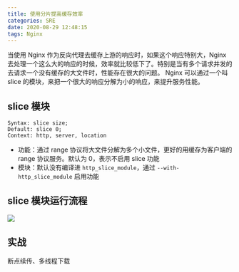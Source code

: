 ```yaml
---
title: 使用分片提高缓存效率
categories: SRE
date: 2020-08-29 12:48:15
tags: Nginx
---
```


当使用 Nginx 作为反向代理去缓存上游的响应时，如果这个响应特别大，Nginx 去处理一个这么大的响应的时候，效率就比较低下了。特别是当有多个请求并发的去请求一个没有缓存的大文件时，性能存在很大的问题。 Nginx 可以通过一个叫 slice 的模块，来把一个很大的响应分解为小的响应，来提升服务性能。

<!-- more -->

## slice 模块

```nginx
Syntax: slice size;
Default: slice 0; 
Context: http, server, location
```

- 功能：通过 range 协议将大文件分解为多个小文件，更好的用缓存为客户端的 range 协议服务。默认为 0，表示不启用 slice 功能
- 模块：默认没有编译进 `http_slice_module`，通过 `--with-http_slice_module` 启用功能

## slice 模块运行流程

![](https://s3plus.meituan.net/v1/mss_f32142e8d47149129e9550e929704625/yzz-test-image/20200623070941)

## 实战



断点续传、多线程下载